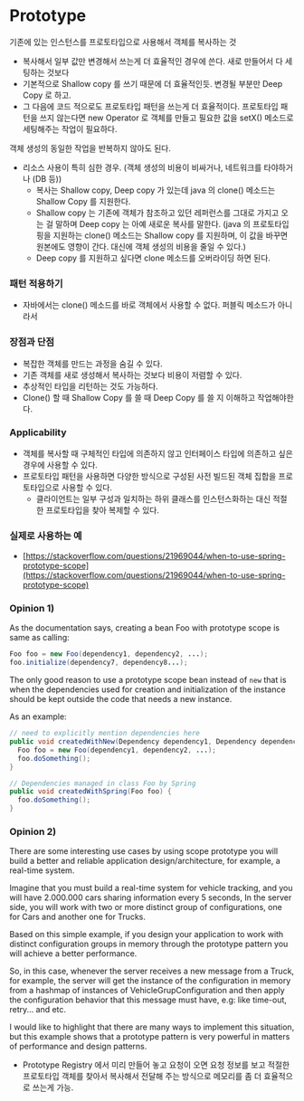 # Prototype

기존에 있는 인스턴스를 프로토타입으로 사용해서 객체를 복사하는 것

- 복사해서 일부 값만 변경해서 쓰는게 더 효율적인 경우에 쓴다. 새로 만들어서 다 세팅하는 것보다
- 기본적으로 Shallow copy 를 쓰기 때문에 더 효율적인듯. 변경될 부분만 Deep Copy 로 하고.
- 그 다음에 코드 적으로도 프로토타입 패턴을 쓰는게 더 효율적이다. 프로토타입 패턴을 쓰지 않는다면 new Operator 로 객체를 만들고 필요한 값을 setX() 메소드로 세팅해주는 작업이 필요하다.

객체 생성의 동일한 작업을 반복하지 않아도 된다.

- 리소스 사용이 특히 심한 경우. (객체 생성의 비용이 비싸거나, 네트워크를 타야하거나 (DB 등))
    - 복사는 Shallow copy, Deep copy 가 있는데 java 의 clone() 메소드는 Shallow Copy 를 지원한다.
    - Shallow copy 는 기존에 객체가 참조하고 있던 레퍼런스를 그대로 가지고 오는 걸 말하며 Deep copy 는 아예 새로운 복사를 말한다. (java 의 프로토타입핑을 지원하는 clone() 메소드는 Shallow copy 를 지원하며, 이 값을 바꾸면 원본에도 영향이 간다. 대신에 객체 생성의 비용을 줄일 수 있다.)
    - Deep copy 를 지원하고 싶다면 clone 메소드를 오버라이딩 하면 된다.

### 패턴 적용하기

- 자바에서는 clone() 메소드를 바로 객체에서 사용할 수 없다. 퍼블릭 메소드가 아니라서

### 장점과 단점

- 복잡한 객체를 만드는 과정을 숨길 수 있다.
- 기존 객체를 새로 생성해서 복사하는 것보다 비용이 저렴할 수 있다.
- 추상적인 타입을 리턴하는 것도 가능하다.
- Clone() 할 때 Shallow Copy 를 쓸 때 Deep Copy 를 쓸 지 이해하고 작업해야한다.

### Applicability

- 객체를 복사할 때 구체적인 타입에 의존하지 않고 인터페이스 타입에 의존하고 싶은 경우에 사용할 수 있다.
- 프로토타입 패턴을 사용하면 다양한 방식으로 구성된 사전 빌드된 객체 집합을 프로토타입으로 사용할 수 있다.
    - 클라이언트는 일부 구성과 일치하는 하위 클래스를 인스턴스화하는 대신 적절한 프로토타입을 찾아 복제할 수 있다.

### 실제로 사용하는 예

- [https://stackoverflow.com/questions/21969044/when-to-use-spring-prototype-scope](https://stackoverflow.com/questions/21969044/when-to-use-spring-prototype-scope)

### Opinion 1)

As the documentation says, creating a bean Foo with prototype scope is same as calling:

```java
Foo foo = new Foo(dependency1, dependency2, ...);
foo.initialize(dependency7, dependency8...);

```

The only good reason to use a prototype scope bean instead of `new` that is when the dependencies used for creation and initialization of the instance should be kept outside the code that needs a new instance.

As an example:

```java
// need to explicitly mention dependencies here
public void createdWithNew(Dependency dependency1, Dependency dependency2) {
  Foo foo = new Foo(dependency1, dependency2, ...);
  foo.doSomething();
}

// Dependencies managed in class Foo by Spring
public void createdWithSpring(Foo foo) {
  foo.doSomething();
}

```

### Opinion 2)

There are some interesting use cases by using scope prototype you will build a better and reliable application design/architecture, for example, a real-time system.

Imagine that you must build a real-time system for vehicle tracking, and you will have 2.000.000 cars sharing information every 5 seconds, In the server side, you will work with two or more distinct group of configurations, one for Cars and another one for Trucks.

Based on this simple example, if you design your application to work with distinct configuration groups in memory through the prototype pattern you will achieve a better performance.

So, in this case, whenever the server receives a new message from a Truck, for example, the server will get the instance of the configuration in memory from a hashmap of instances of VehicleGrupConfiguration and then apply the configuration behavior that this message must have, e.g: like time-out, retry... and etc.

I would like to highlight that there are many ways to implement this situation, but this example shows that a prototype pattern is very powerful in matters of performance and design patterns.

- Prototype Registry 에서 미리 만들어 놓고 요청이 오면 요청 정보를 보고 적절한 프로토타입 객체를 찾아서 복사해서 전달해 주는 방식으로 메모리를 좀 더 효율적으로 쓰는게 가능.  